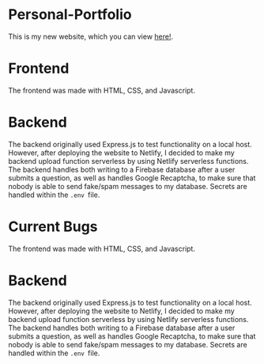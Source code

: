 # Personal-Portfolio

This is my new website, which you can view [here!](https://gloriazhu.net/).

# Frontend

The frontend was made with HTML, CSS, and Javascript.

# Backend

The backend originally used Express.js to test functionality on a local host. However, after deploying the website to Netlify, I decided to make my backend upload function serverless by using Netlify serverless functions. The backend handles both writing to a Firebase database after a user submits a question, as well as handles Google Recaptcha, to make sure that nobody is able to send fake/spam messages to my database. Secrets are handled within the `.env `file.

# Current Bugs

The frontend was made with HTML, CSS, and Javascript.

# Backend

The backend originally used Express.js to test functionality on a local host. However, after deploying the website to Netlify, I decided to make my backend upload function serverless by using Netlify serverless functions. The backend handles both writing to a Firebase database after a user submits a question, as well as handles Google Recaptcha, to make sure that nobody is able to send fake/spam messages to my database. Secrets are handled within the `.env `file.
